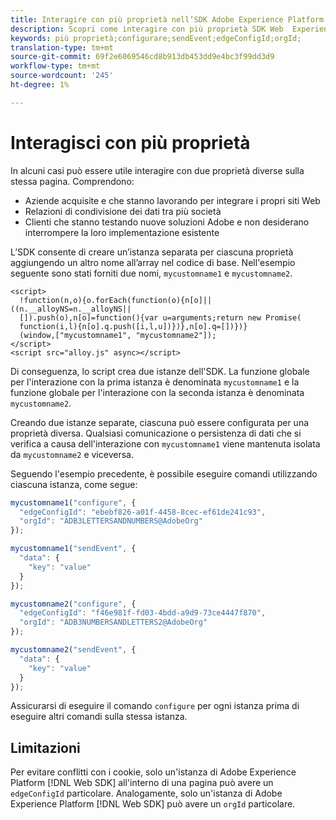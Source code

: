 ```yaml
---
title: Interagire con più proprietà nell’SDK Adobe Experience Platform Web
description: Scopri come interagire con più proprietà SDK Web  Experience Platform.
keywords: più proprietà;configurare;sendEvent;edgeConfigId;orgId;
translation-type: tm+mt
source-git-commit: 69f2e6069546cd8b913db453dd9e4bc3f99dd3d9
workflow-type: tm+mt
source-wordcount: '245'
ht-degree: 1%

---
```



# Interagisci con più proprietà

In alcuni casi può essere utile interagire con due proprietà diverse sulla stessa pagina. Comprendono:

* Aziende acquisite e che stanno lavorando per integrare i propri siti Web
* Relazioni di condivisione dei dati tra più società
* Clienti che stanno testando nuove soluzioni  Adobe e non desiderano interrompere la loro implementazione esistente

L’SDK consente di creare un’istanza separata per ciascuna proprietà aggiungendo un altro nome all’array nel codice di base. Nell&#39;esempio seguente sono stati forniti due nomi, `mycustomname1` e `mycustomname2`.

```markup
<script>
  !function(n,o){o.forEach(function(o){n[o]||((n.__alloyNS=n.__alloyNS||
  []).push(o),n[o]=function(){var u=arguments;return new Promise(
  function(i,l){n[o].q.push([i,l,u])})},n[o].q=[])})}
  (window,["mycustomname1", "mycustomname2"]);
</script>
<script src="alloy.js" async></script>
```

Di conseguenza, lo script crea due istanze dell&#39;SDK. La funzione globale per l&#39;interazione con la prima istanza è denominata `mycustomname1` e la funzione globale per l&#39;interazione con la seconda istanza è denominata `mycustomname2`.

Creando due istanze separate, ciascuna può essere configurata per una proprietà diversa. Qualsiasi comunicazione o persistenza di dati che si verifica a causa dell&#39;interazione con `mycustomname1` viene mantenuta isolata da `mycustomname2` e viceversa.

Seguendo l&#39;esempio precedente, è possibile eseguire comandi utilizzando ciascuna istanza, come segue:

```javascript
mycustomname1("configure", {
  "edgeConfigId": "ebebf826-a01f-4458-8cec-ef61de241c93",
  "orgId": "ADB3LETTERSANDNUMBERS@AdobeOrg"
});

mycustomname1("sendEvent", {
  "data": {
    "key": "value"
  }
});

mycustomname2("configure", {
  "edgeConfigId": "f46e981f-fd03-4bdd-a9d9-73ce4447f870",
  "orgId": "ADB3NUMBERSANDLETTERS2@AdobeOrg"
});

mycustomname2("sendEvent", {
  "data": {
    "key": "value"
  }
});
```

Assicurarsi di eseguire il comando `configure` per ogni istanza prima di eseguire altri comandi sulla stessa istanza.

## Limitazioni 

Per evitare conflitti con i cookie, solo un&#39;istanza di Adobe Experience Platform [!DNL Web SDK] all&#39;interno di una pagina può avere un `edgeConfigId` particolare.  Analogamente, solo un&#39;istanza di Adobe Experience Platform [!DNL Web SDK] può avere un `orgId` particolare.

